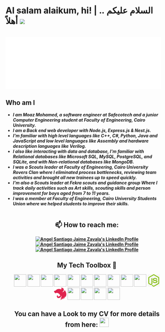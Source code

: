 # Al salam alaikum, hi! | السلام عليكم .. أهلاً  <img src="https://raw.githubusercontent.com/MartinHeinz/MartinHeinz/master/wave.gif" width="30px">

<br>

<img src="./img/welcome iam moaz.svg"/>

<br>

<h2>Who am I</h2>
<ul>
 <li><strong><em>I am Moaz Mohamed, a software engineer at Safecotech and a junior Computer Engineering student at Faculty of Engineering, Cairo University.</em><strong></li>
 <li><strong><em>I am a Back end web developer with Node.js, Express.js & Nest.js. </em></strong></li>
 <li><strong><em>I'm familiar with high level languages like C++, C#, Python, Java and JavaScript and low level languages like Assembly and hardware description languages like Verilog. </em></strong></li>
 <li><strong><em>I also like interacting with data and database, I'm familiar with Relational databases like Microsoft SQL, MySQL, PostgreSQL, and SQLite, and with Non-relational databases like MongoDB. </em></strong></li>
 <li><strong><em>I was a Scouts leader at Faculty of Engineering, Cairo University Rovers Clan where I eliminated process bottlenecks, reviewing team activities and brought all new trainees up to speed quickly. </em></strong></li>
<li><strong><em>I'm also a Scouts leader at Fekra scouts and guidance group Where I track daily activities such as Art 
skills, scouting skills and person improvement for boys aged from 7 to 11 years. </em></strong></li>
<li><strong><em>I was a member at Faculty of Engineering, Cairo University Students Union where we helped students to improve their skills. </em></strong></li>

  <br>

<h2 align="center">📫 How to reach me:</h2>

<p align="center">

  <a href="https://www.linkedin.com/in/moaz-mohamed-hassan-bayoumi-a3296622b/">
    <img src="https://www.vectorlogo.zone/logos/linkedin/linkedin-icon.svg" alt="Angel Santiago Jaime Zavala's LinkedIn Profile" height="30" width="30">
  </a>

  <a href="https://www.facebook.com/moaz.hassan.520">
    <img src="https://www.vectorlogo.zone/logos/facebook/facebook-tile.svg" alt="Angel Santiago Jaime Zavala's LinkedIn Profile" height="30" width="30">
  </a>

  <a href="mailto:moaz25jan2015@gmail.com">
    <img src="https://www.vectorlogo.zone/logos/gmail/gmail-icon.svg" alt="Angel Santiago Jaime Zavala's LinkedIn Profile" height="30" width="30">
  </a>

</p>

<h2 align="center">My Tech Toolbox 🧰</h2>

<p align="center">

  <img src="https://cdn.cdnlogo.com/logos/c/76/c.svg" height="40" width="40">

  <img src="https://cdn.cdnlogo.com/logos/c/27/c.svg" height="40" width="40">

  <img src="https://cdn.svgporn.com/logos/python.svg" height="40" width="40">

  <img src="https://cdn.cdnlogo.com/logos/d/3/django.svg" height="40" width="40">

  <img src="https://cdn.cdnlogo.com/logos/m/10/mysql.svg" height="40" width="40">

  <img src="https://cdn.svgporn.com/logos/html-5.svg"  height="40" width="40">

  <img src="https://cdn.svgporn.com/logos/css-3.svg" height="40" width="40">

  <img src="https://cdn.svgporn.com/logos/git-icon.svg" height="40" width="40">
  
  <img src="https://cdn.svgporn.com/logos/javascript.svg" height="40" width="40">
 
  <img src="https://cdn-icons-png.flaticon.com/512/919/919825.png" height="40" width="40">
 
  <img src="./img/expressjs.png" height="40" width="40">
 
  <img src="./img/nestjs.svg" height="40" width="40">
 
  <img src="https://cdn.cdnlogo.com/logos/m/30/mongodb-icon.svg" height="40" width="40">
 
  <img src="https://cdn.cdnlogo.com/logos/m/2/mongodb.svg" height="40" width="40">
   
  <img src="https://cdn.svgporn.com/logos/visual-studio-code.svg" height="40" width="40">

  <img src="https://cdn.cdnlogo.com/logos/r/65/red-hat.svg" height="40" width="40">

</p>


<h2 align="center">You can have a Look to my CV for more details from here: <a href="https://drive.google.com/file/d/1ZT_D1vgzwnMB_z8yjNwH9tLROBc3-6f_/view?usp=sharing" target="_blank"> <img src="https://img.icons8.com/external-itim2101-lineal-color-itim2101/64/000000/external-resume-human-resources-itim2101-lineal-color-itim2101-1.png"  height="30" width="30" > </a>  </h2>

